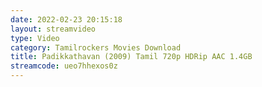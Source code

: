 ```yaml
---
date: 2022-02-23 20:15:18
layout: streamvideo
type: Video
category: Tamilrockers Movies Download
title: Padikkathavan (2009) Tamil 720p HDRip AAC 1.4GB
streamcode: ueo7hhexos0z
---
```

